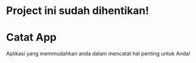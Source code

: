 # Project ini sudah dihentikan!

# Catat App

Aplikasi yang memmudahkan anda dalam mencatat hal penting untuk Anda!

